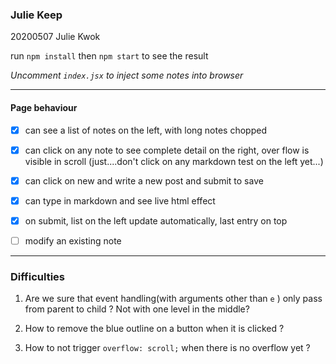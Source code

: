 ### Julie Keep

20200507 Julie Kwok

run `npm install` then `npm start` to see the result

_Uncomment `index.jsx` to inject some notes into browser_

* * *
#### Page behaviour

- [x] can see a list of notes on the left, with long notes chopped
- [x] can click on any note to see complete detail on the right, over flow is visible in scroll (just....don't click on any markdown test on the left yet...)
- [x] can click on new and write a new post and submit to save
- [x] can type in markdown and see live html effect
- [x] on submit, list on the left update automatically, last entry on top

- [ ] modify an existing note   

* * *
### Difficulties

1. Are we sure that event handling(with arguments other than `e` ) only pass from parent to child ? Not with one level in the middle?

2. How to remove the blue outline on a button when it is clicked ?

3. How to not trigger `overflow: scroll;` when there is no overflow yet ? 